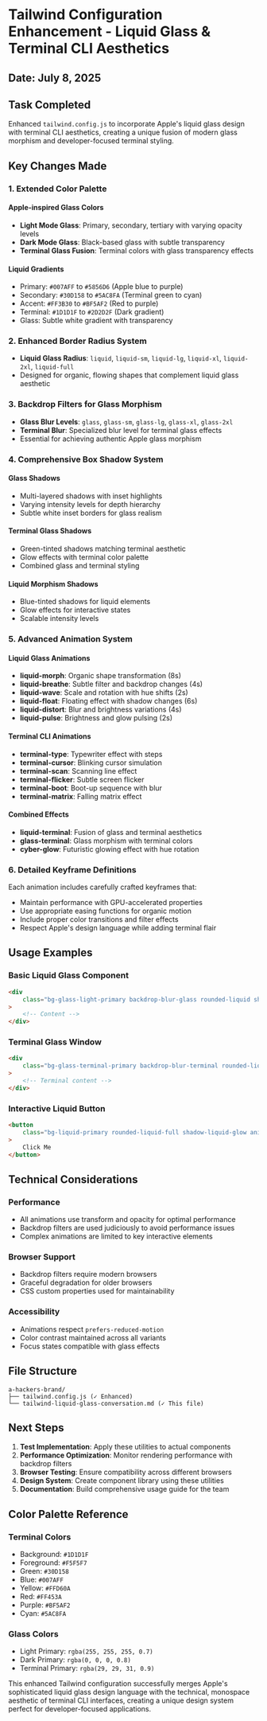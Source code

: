 # Tailwind Configuration Enhancement - Liquid Glass & Terminal CLI Aesthetics

## Date: July 8, 2025

## Task Completed

Enhanced `tailwind.config.js` to incorporate Apple's liquid glass design with terminal CLI aesthetics, creating a unique fusion of modern glass morphism and developer-focused terminal styling.

## Key Changes Made

### 1. Extended Color Palette

#### Apple-inspired Glass Colors

- **Light Mode Glass**: Primary, secondary, tertiary with varying opacity levels
- **Dark Mode Glass**: Black-based glass with subtle transparency
- **Terminal Glass Fusion**: Terminal colors with glass transparency effects

#### Liquid Gradients

- Primary: `#007AFF` to `#5856D6` (Apple blue to purple)
- Secondary: `#30D158` to `#5AC8FA` (Terminal green to cyan)
- Accent: `#FF3B30` to `#BF5AF2` (Red to purple)
- Terminal: `#1D1D1F` to `#2D2D2F` (Dark gradient)
- Glass: Subtle white gradient with transparency

### 2. Enhanced Border Radius System

- **Liquid Glass Radius**: `liquid`, `liquid-sm`, `liquid-lg`, `liquid-xl`, `liquid-2xl`, `liquid-full`
- Designed for organic, flowing shapes that complement liquid glass aesthetic

### 3. Backdrop Filters for Glass Morphism

- **Glass Blur Levels**: `glass`, `glass-sm`, `glass-lg`, `glass-xl`, `glass-2xl`
- **Terminal Blur**: Specialized blur level for terminal glass effects
- Essential for achieving authentic Apple glass morphism

### 4. Comprehensive Box Shadow System

#### Glass Shadows

- Multi-layered shadows with inset highlights
- Varying intensity levels for depth hierarchy
- Subtle white inset borders for glass realism

#### Terminal Glass Shadows

- Green-tinted shadows matching terminal aesthetic
- Glow effects with terminal color palette
- Combined glass and terminal styling

#### Liquid Morphism Shadows

- Blue-tinted shadows for liquid elements
- Glow effects for interactive states
- Scalable intensity levels

### 5. Advanced Animation System

#### Liquid Glass Animations

- **liquid-morph**: Organic shape transformation (8s)
- **liquid-breathe**: Subtle filter and backdrop changes (4s)
- **liquid-wave**: Scale and rotation with hue shifts (2s)
- **liquid-float**: Floating effect with shadow changes (6s)
- **liquid-distort**: Blur and brightness variations (4s)
- **liquid-pulse**: Brightness and glow pulsing (2s)

#### Terminal CLI Animations

- **terminal-type**: Typewriter effect with steps
- **terminal-cursor**: Blinking cursor simulation
- **terminal-scan**: Scanning line effect
- **terminal-flicker**: Subtle screen flicker
- **terminal-boot**: Boot-up sequence with blur
- **terminal-matrix**: Falling matrix effect

#### Combined Effects

- **liquid-terminal**: Fusion of glass and terminal aesthetics
- **glass-terminal**: Glass morphism with terminal colors
- **cyber-glow**: Futuristic glowing effect with hue rotation

### 6. Detailed Keyframe Definitions

Each animation includes carefully crafted keyframes that:

- Maintain performance with GPU-accelerated properties
- Use appropriate easing functions for organic motion
- Include proper color transitions and filter effects
- Respect Apple's design language while adding terminal flair

## Usage Examples

### Basic Liquid Glass Component

```html
<div
	class="bg-glass-light-primary backdrop-blur-glass rounded-liquid shadow-glass border border-glass-light-border animate-liquid-breathe"
>
	<!-- Content -->
</div>
```

### Terminal Glass Window

```html
<div
	class="bg-glass-terminal-primary backdrop-blur-terminal rounded-liquid-lg shadow-terminal-glass border border-glass-terminal-border animate-terminal-glow"
>
	<!-- Terminal content -->
</div>
```

### Interactive Liquid Button

```html
<button
	class="bg-liquid-primary rounded-liquid-full shadow-liquid-glow animate-liquid-pulse hover:animate-liquid-jelly"
>
	Click Me
</button>
```

## Technical Considerations

### Performance

- All animations use transform and opacity for optimal performance
- Backdrop filters are used judiciously to avoid performance issues
- Complex animations are limited to key interactive elements

### Browser Support

- Backdrop filters require modern browsers
- Graceful degradation for older browsers
- CSS custom properties used for maintainability

### Accessibility

- Animations respect `prefers-reduced-motion`
- Color contrast maintained across all variants
- Focus states compatible with glass effects

## File Structure

```
a-hackers-brand/
├── tailwind.config.js (✓ Enhanced)
└── tailwind-liquid-glass-conversation.md (✓ This file)
```

## Next Steps

1. **Test Implementation**: Apply these utilities to actual components
2. **Performance Optimization**: Monitor rendering performance with backdrop filters
3. **Browser Testing**: Ensure compatibility across different browsers
4. **Design System**: Create component library using these utilities
5. **Documentation**: Build comprehensive usage guide for the team

## Color Palette Reference

### Terminal Colors

- Background: `#1D1D1F`
- Foreground: `#F5F5F7`
- Green: `#30D158`
- Blue: `#007AFF`
- Yellow: `#FFD60A`
- Red: `#FF453A`
- Purple: `#BF5AF2`
- Cyan: `#5AC8FA`

### Glass Colors

- Light Primary: `rgba(255, 255, 255, 0.7)`
- Dark Primary: `rgba(0, 0, 0, 0.8)`
- Terminal Primary: `rgba(29, 29, 31, 0.9)`

This enhanced Tailwind configuration successfully merges Apple's sophisticated liquid glass design language with the technical, monospace aesthetic of terminal CLI interfaces, creating a unique design system perfect for developer-focused applications.
